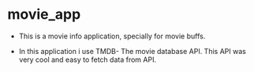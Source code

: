 # movie_app

* This is a movie info application, specially for movie buffs.

* In this application i use TMDB- The movie database API. This API was very cool and
easy to fetch data from API.
